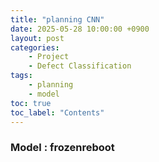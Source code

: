 ```yaml
---
title: "planning CNN"
date: 2025-05-28 10:00:00 +0900
layout: post
categories: 
    - Project
    - Defect Classification
tags: 
    - planning 
    - model
toc: true
toc_label: "Contents"
---
```


### Model : frozenreboot